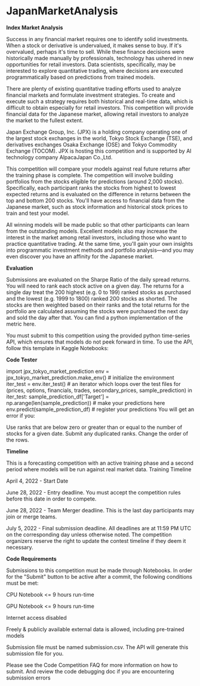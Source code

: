 # JapanMarketAnalysis

**Index Market Analysis**

Success in any financial market requires one to identify solid investments. When a stock or derivative is undervalued, it makes sense to buy. If it's overvalued, perhaps it's time to sell. While these finance decisions were historically made manually by professionals, technology has ushered in new opportunities for retail investors. Data scientists, specifically, may be interested to explore quantitative trading, where decisions are executed programmatically based on predictions from trained models.

There are plenty of existing quantitative trading efforts used to analyze financial markets and formulate investment strategies. To create and execute such a strategy requires both historical and real-time data, which is difficult to obtain especially for retail investors. This competition will provide financial data for the Japanese market, allowing retail investors to analyze the market to the fullest extent.

Japan Exchange Group, Inc. (JPX) is a holding company operating one of the largest stock exchanges in the world, Tokyo Stock Exchange (TSE), and derivatives exchanges Osaka Exchange (OSE) and Tokyo Commodity Exchange (TOCOM). JPX is hosting this competition and is supported by AI technology company AlpacaJapan Co.,Ltd.

This competition will compare your models against real future returns after the training phase is complete. The competition will involve building portfolios from the stocks eligible for predictions (around 2,000 stocks). Specifically, each participant ranks the stocks from highest to lowest expected returns and is evaluated on the difference in returns between the top and bottom 200 stocks. You'll have access to financial data from the Japanese market, such as stock information and historical stock prices to train and test your model.

All winning models will be made public so that other participants can learn from the outstanding models. Excellent models also may increase the interest in the market among retail investors, including those who want to practice quantitative trading. At the same time, you'll gain your own insights into programmatic investment methods and portfolio analysis―and you may even discover you have an affinity for the Japanese market.

**Evaluation**

Submissions are evaluated on the Sharpe Ratio of the daily spread returns. You will need to rank each stock active on a given day. The returns for a single day treat the 200 highest (e.g. 0 to 199) ranked stocks as purchased and the lowest (e.g. 1999 to 1800) ranked 200 stocks as shorted. The stocks are then weighted based on their ranks and the total returns for the portfolio are calculated assuming the stocks were purchased the next day and sold the day after that. You can find a python implementation of the metric here.

You must submit to this competition using the provided python time-series API, which ensures that models do not peek forward in time. To use the API, follow this template in Kaggle Notebooks:

**Code Tester**

import jpx_tokyo_market_prediction
env = jpx_tokyo_market_prediction.make_env()   # initialize the environment
iter_test = env.iter_test()    # an iterator which loops over the test files
for (prices, options, financials, trades, secondary_prices, sample_prediction) in iter_test:
    sample_prediction_df['Target'] = np.arange(len(sample_prediction))  # make your predictions here
    env.predict(sample_prediction_df)   # register your predictions
You will get an error if you:

Use ranks that are below zero or greater than or equal to the number of stocks for a given date.
Submit any duplicated ranks.
Change the order of the rows.

**Timeline**

This is a forecasting competition with an active training phase and a second period where models will be run against real market data.
Training Timeline

April 4, 2022 - Start Date

June 28, 2022 - Entry deadline. You must accept the competition rules before this date in order to compete.

June 28, 2022 - Team Merger deadline. This is the last day participants may join or merge teams.

July 5, 2022 - Final submission deadline.
All deadlines are at 11:59 PM UTC on the corresponding day unless otherwise noted. The competition organizers reserve the right to update the contest timeline if they deem it necessary.

**Code Requirements**

Submissions to this competition must be made through Notebooks. In order for the "Submit" button to be active after a commit, the following conditions must be met:

CPU Notebook <= 9 hours run-time

GPU Notebook <= 9 hours run-time

Internet access disabled

Freely & publicly available external data is allowed, including pre-trained models

Submission file must be named submission.csv. The API will generate this submission file for you.

Please see the Code Competition FAQ for more information on how to submit. And review the code debugging doc if you are encountering submission errors
